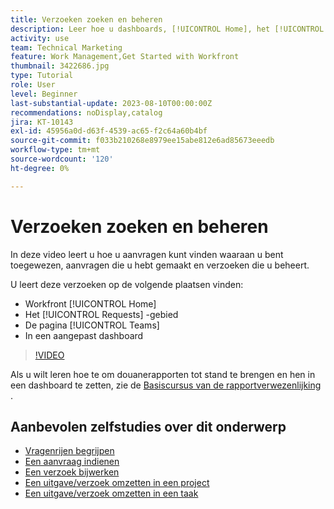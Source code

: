 ```yaml
---
title: Verzoeken zoeken en beheren
description: Leer hoe u dashboards, [!UICONTROL Home], het [!UICONTROL Requests] gebied, en de [!UICONTROL Teams] pagina kunt gebruiken om inkomende verzoeken te vinden die door een verzoekrij worden gemaakt.
activity: use
team: Technical Marketing
feature: Work Management,Get Started with Workfront
thumbnail: 3422686.jpg
type: Tutorial
role: User
level: Beginner
last-substantial-update: 2023-08-10T00:00:00Z
recommendations: noDisplay,catalog
jira: KT-10143
exl-id: 45956a0d-d63f-4539-ac65-f2c64a60b4bf
source-git-commit: f033b210268e8979ee15abe812e6ad85673eeedb
workflow-type: tm+mt
source-wordcount: '120'
ht-degree: 0%

---
```


# Verzoeken zoeken en beheren

In deze video leert u hoe u aanvragen kunt vinden waaraan u bent toegewezen, aanvragen die u hebt gemaakt en verzoeken die u beheert.

U leert deze verzoeken op de volgende plaatsen vinden:

* Workfront [!UICONTROL Home]
* Het [!UICONTROL Requests] -gebied
* De pagina [!UICONTROL Teams]
* In een aangepast dashboard


>[!VIDEO](https://video.tv.adobe.com/v/3422686/?quality=12&learn=on)

Als u wilt leren hoe te om douanerapporten tot stand te brengen en hen in een dashboard te zetten, zie de [ Basiscursus van de rapportverwezenlijking ](https://experienceleague.adobe.com/docs/workfront-course-map/using/learning-programs/basic-report-creation-program.html).

## Aanbevolen zelfstudies over dit onderwerp

* [Vragenrijen begrijpen](/help/manage-work/request-queues/understand-request-queues.md)
* [Een aanvraag indienen](/help/manage-work/issues-requests/make-a-request.md)
* [Een verzoek bijwerken](/help/manage-work/issues-requests/update-a-request.md)
* [Een uitgave/verzoek omzetten in een project](/help/manage-work/issues-requests/create-a-project-from-a-request.md)
* [Een uitgave/verzoek omzetten in een taak](/help/manage-work/issues-requests/convert-issues-to-other-work-items.md)


